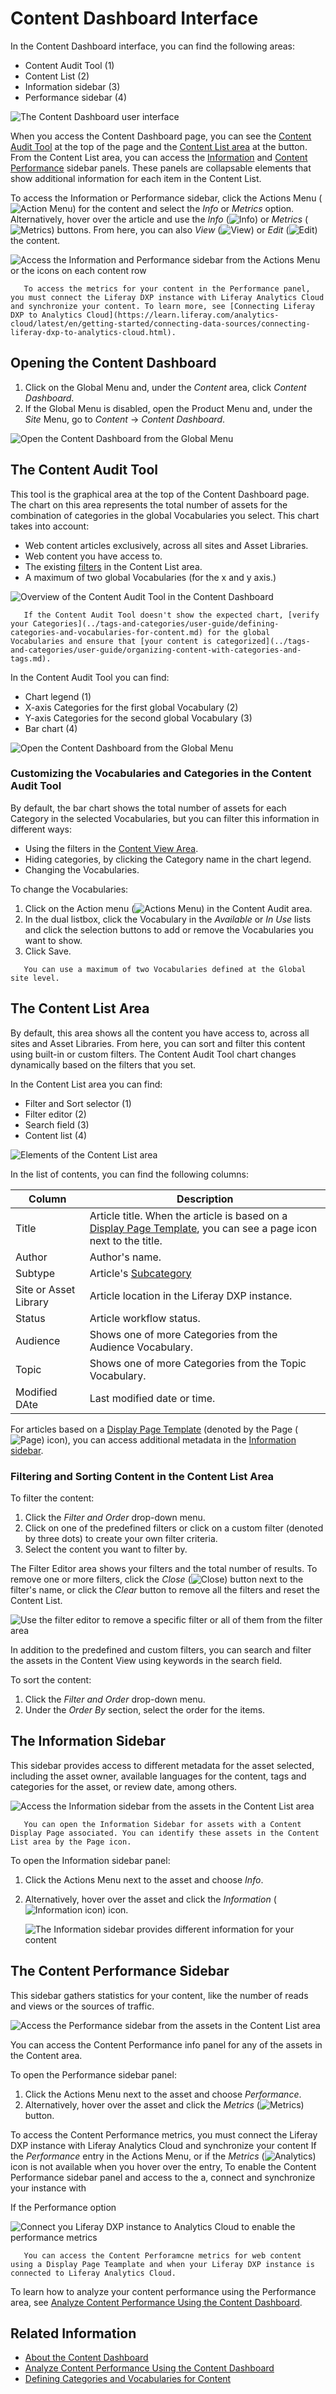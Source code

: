 # Content Dashboard Interface

In the Content Dashboard interface, you can find the following areas:

- Content Audit Tool (1)
- Content List (2)
- Information sidebar (3)
- Performance sidebar (4)

![The Content Dashboard user interface](./content-dashboard-interface/images/05.png)

When you access the Content Dashboard page, you can see the [Content Audit Tool](#the-content-audit-tool) at the top of the page and the [Content List area](#the-content-list-area) at the button. From the Content List area, you can access the [Information](#the-information-sidebar) and [Content Performance](#the-content-performance-sidebar) sidebar panels. These panels are collapsable elements that show additional information for each item in the Content List.

To access the Information or Performance sidebar, click the Actions Menu (![Action Menu](../../images/icon-actions.png)) for the content and select the *Info* or *Metrics* option. Alternatively, hover over the article and use the *Info* (![Info](../../images/icon-information.png)) or *Metrics* (![Metrics](../../images/icon-analytics.png)) buttons. From here, you can also *View* (![View](../../images/icon-preview.png)) or *Edit* (![Edit](../../images/icon-edit.png)) the content.

![Access the Information and Performance sidebar from the Actions Menu or the icons on each content row](./content-dashboard-interface/images/11.png)

```important::
   To access the metrics for your content in the Performance panel, you must connect the Liferay DXP instance with Liferay Analytics Cloud and synchronize your content. To learn more, see [Connecting Liferay DXP to Analytics Cloud](https://learn.liferay.com/analytics-cloud/latest/en/getting-started/connecting-data-sources/connecting-liferay-dxp-to-analytics-cloud.html).
```

## Opening the Content Dashboard

1. Click on the Global Menu and, under the *Content* area, click *Content Dashboard*.
1. If the Global Menu is disabled, open the Product Menu and, under the *Site* Menu, go to *Content* &rarr; *Content Dashboard*.

![Open the Content Dashboard from the Global Menu](./content-dashboard-interface/images/03.png)

## The Content Audit Tool

This tool is the graphical area at the top of the Content Dashboard page. The chart on this area represents the total number of assets for the combination of categories in the global Vocabularies you select. This chart takes into account:

- Web content articles exclusively, across all sites and Asset Libraries.
- Web content you have access to.
- The existing [filters](#filtering-and-sorting-content-in-the-content-list-area) in the Content List area.
- A maximum of two global Vocabularies (for the x and y axis.)

![Overview of the Content Audit Tool in the Content Dashboard](./content-dashboard-interface/images/10.png)

```tip::
   If the Content Audit Tool doesn't show the expected chart, [verify your Categories](../tags-and-categories/user-guide/defining-categories-and-vocabularies-for-content.md) for the global Vocabularies and ensure that [your content is categorized](../tags-and-categories/user-guide/organizing-content-with-categories-and-tags.md).
```

In the Content Audit Tool you can find:

- Chart legend (1)
- X-axis Categories for the first global Vocabulary (2)
- Y-axis Categories for the second global Vocabulary (3)
- Bar chart (4)

![Open the Content Dashboard from the Global Menu](./content-dashboard-interface/images/04.png)

### Customizing the Vocabularies and Categories in the Content Audit Tool

By default, the bar chart shows the total number of assets for each Category in the selected Vocabularies, but you can filter this information in different ways:

- Using the filters in the [Content View Area](#the-content-view-area).
- Hiding categories, by clicking the Category name in the chart legend.
- Changing the Vocabularies.

To change the Vocabularies:

1. Click on the Action menu (![Actions Menu](../../images/icon-actions.png)) in the Content Audit area.
1. In the dual listbox, click the Vocabulary in the *Available* or *In Use* lists and click the selection buttons to add or remove the Vocabularies you want to show.
1. Click Save.

```important::
   You can use a maximum of two Vocabularies defined at the Global site level.
```

## The Content List Area

By default, this area shows all the content you have access to, across all sites and Asset Libraries. From here, you can sort and filter this content using built-in or custom filters. The Content Audit Tool chart changes dynamically based on the filters that you set.

In the Content List area you can find:

- Filter and Sort selector (1)
- Filter editor (2)
- Search field (3)
- Content list (4)

![Elements of the Content List area](./content-dashboard-interface/images/06.png)

In the list of contents, you can find the following columns:

| Column | Description |
| --- | --- |
| Title | Article title. When the article is based on a [Display Page Template](../../site-building/displaying-content/using-display-page-templates/displaying-content-with-display-page-templates.md), you can see a page icon next to the title. |
| Author | Author's name. |
| Subtype | Article's [Subcategory](../tags-and-categories/user-guide/defining-categories-and-vocabularies-for-content.md#creating-subcategories) |
| Site or Asset Library | Article location in the Liferay DXP instance. |
| Status | Article workflow status. |
| Audience | Shows one of more Categories from the Audience Vocabulary. |
| Topic | Shows one of more Categories from the Topic Vocabulary. |
| Modified DAte | Last modified date or time. |

For articles based on a [Display Page Template](../../site-building/displaying-content/using-display-page-templates/displaying-content-with-display-page-templates.md) (denoted by the Page (![Page](../../images/icon-page.png)) icon), you can access additional metadata in the [Information sidebar](#information-sidebar).

### Filtering and Sorting Content in the Content List Area

To filter the content:

1. Click the *Filter and Order* drop-down menu.
1. Click on one of the predefined filters or click on a custom filter (denoted by three dots) to create your own filter criteria.
1. Select the content you want to filter by.

The Filter Editor area shows your filters and the total number of results. To remove one or more filters, click the *Close* (![Close](../../images/icon-times.png)) button next to the filter's name, or click the *Clear* button to remove all the filters and reset the Content List.

![Use the filter editor to remove a specific filter or all of them from the filter area](./content-dashboard-interface/images/01.png)

In addition to the predefined and custom filters, you can search and filter the assets in the Content View using keywords in the search field.

To sort the content:

1. Click the *Filter and Order* drop-down menu.
1. Under the *Order By* section, select the order for the items.

## The Information Sidebar

This sidebar provides access to different metadata for the asset selected, including the asset owner, available languages for the content, tags and categories for the asset, or review date, among others.

![Access the Information sidebar from the assets in the Content List area](./content-dashboard-interface/images/07.png)

```note::
   You can open the Information Sidebar for assets with a Content Display Page associated. You can identify these assets in the Content List area by the Page icon.
```

To open the Information sidebar panel:

1. Click the Actions Menu next to the asset and choose *Info*.
1. Alternatively, hover over the asset and click the *Information* (![Information icon](../../images/icon-information.png)) icon.

    ![The Information sidebar provides different information for your content](./content-dashboard-interface/images/09.png)

## The Content Performance Sidebar

This sidebar gathers statistics for your content, like the number of reads and views or the sources of traffic.

![Access the Performance sidebar from the assets in the Content List area](./content-dashboard-interface/images/08.png)

You can access the Content Performance info panel for any of the assets in the Content area.

To open the Performance sidebar panel:

1. Click the Actions Menu next to the asset and choose *Performance*.
1. Alternatively, hover over the asset and click the *Metrics* (![Metrics](../../images/icon-analytics.png)) button.

To access the Content Performance metrics, you must connect the Liferay DXP instance with Liferay Analytics Cloud and synchronize your content If the *Performance* entry in the Actions Menu, or if the *Metrics* (![Analytics](../../images/icon-analytics.png)) icon is not available when you hover over the entry, To enable the Content Performance sidebar panel and access to the a, connect and synchronize your instance with 

If the Performance option

![Connect you Liferay DXP instance to Analytics Cloud to enable the performance metrics](./content-dashboard-interface/images/13.png)

```note::
   You can access the Content Perforamcne metrics for web content using a Display Page Teamplate and when your Liferay DXP instance is connected to Liferay Analytics Cloud.
```

To learn how to analyze your content performance using the Performance area, see [Analyze Content Performance Using the Content Dashboard](./analyze-content-performance-using-content-dashboard.md).

## Related Information

- [About the Content Dashboard](./about-the-content-dashboard.md)
- [Analyze Content Performance Using the Content Dashboard](./analyze-content-performance-using-content-dashboard.md)
- [Defining Categories and Vocabularies for Content](../tags-and-categories/user-guide/defining-categories-and-vocabularies-for-content.md)